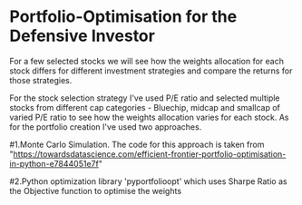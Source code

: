 # Portfolio-Optimisation for the Defensive Investor

For a few selected stocks we will see how the weights allocation for each stock differs for different investment strategies and 
compare the returns for those strategies.

For the stock selection strategy I've used P/E ratio and selected multiple stocks from different cap categories - Bluechip, midcap and 
smallcap of varied P/E ratio to see how the weights allocation varies for each stock. As for the portfolio creation I've used
two approaches. 

  #1.Monte Carlo Simulation. The code for this approach is taken from "https://towardsdatascience.com/efficient-frontier-portfolio-optimisation-in-python-e7844051e7f"

  #2.Python optimization library 'pyportfolioopt' which uses Sharpe Ratio as the Objective function to optimise the weights
